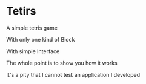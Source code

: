 # Tetirs
A simple tetris game

With only one kind of Block

With simple Interface

The whole point is to show you how it works

It's a pity that I cannot test an application I developed
